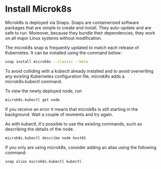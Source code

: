 # Install Microk8s

Microk8s is deployed via Snaps. Snaps are containerised software packages that are simple to create and install. They auto-update and are safe to run. Moreover, because they bundle their dependencies, they work on all major Linux systems without modification.

The microk8s snap is frequently updated to match each release of Kubernetes. It can be installed using the command below:


```bash
snap install microk8s --classic --beta
```


To avoid colliding with a kubectl already installed and to avoid overwriting any existing Kubernetes configuration file, microk8s adds a microk8s.kubectl command.

To view the newly deployed node, run 

```bash
microk8s.kubectl get node
```

If you receive an error it means that microk8s is still starting in the background. Wait a couple of moments and try again.

As with kubectl, it's possible to use the existing commands, such as describing the details of the node.

```bash
microk8s.kubectl describe node host01
```

If you only are using microk8s, consider adding an alias using the following command:

```bash
snap alias microk8s.kubectl kubectl
```